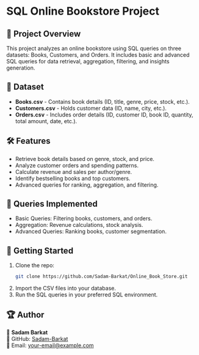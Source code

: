 # SQL Online Bookstore Project

## 📌 Project Overview
This project analyzes an online bookstore using SQL queries on three datasets: Books, Customers, and Orders. It includes basic and advanced SQL queries for data retrieval, aggregation, filtering, and insights generation.

## 📂 Dataset
- **Books.csv** - Contains book details (ID, title, genre, price, stock, etc.).
- **Customers.csv** - Holds customer data (ID, name, city, etc.).
- **Orders.csv** - Includes order details (ID, customer ID, book ID, quantity, total amount, date, etc.).

## 🛠 Features
- Retrieve book details based on genre, stock, and price.
- Analyze customer orders and spending patterns.
- Calculate revenue and sales per author/genre.
- Identify bestselling books and top customers.
- Advanced queries for ranking, aggregation, and filtering.

## 📜 Queries Implemented
- Basic Queries: Filtering books, customers, and orders.
- Aggregation: Revenue calculations, stock analysis.
- Advanced Queries: Ranking books, customer segmentation.

## 🚀 Getting Started
1. Clone the repo:
   ```sh
   git clone https://github.com/Sadam-Barkat/Online_Book_Store.git
   ```
2. Import the CSV files into your database.
3. Run the SQL queries in your preferred SQL environment.

## 🏆 Author
👤 **Sadam Barkat**  
📌 GitHub: [Sadam-Barkat](https://github.com/Sadam-Barkat)  
📧 Email: your-email@example.com
